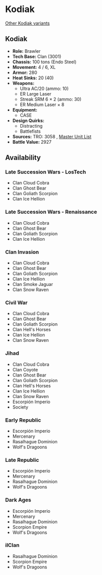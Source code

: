 # Kodiak 

[Other Kodiak variants](../kodiak.md) 

## Kodiak 

- **Role:** Brawler 
- **Tech Base:** Clan (3001) 
- **Chassis:** 100 tons (Endo Steel) 
- **Movement:** 4 / 6, XL 
- **Armor:** 280 
- **Heat Sinks:** 20 (40) 
- **Weapons:** 
  - Ultra AC/20 (ammo: 10) 
  - ER Large Laser 
  - Streak SRM 6 × 2 (ammo: 30) 
  - ER Medium Laser × 8 
- **Equipment:** 
  - CASE 
- **Design Quirks:** 
  - Distracting 
  - Battlefists 
- **Sources:** TRO: 3058 , [Master Unit List](http://masterunitlist.info/Unit/Details/1805) 
- **Battle Value:** 2927 

## Availability 

### Late Succession Wars - LosTech 

- Clan Cloud Cobra 
- Clan Ghost Bear 
- Clan Goliath Scorpion 
- Clan Ice Hellion 

### Late Succession Wars - Renaissance 

- Clan Cloud Cobra 
- Clan Ghost Bear 
- Clan Goliath Scorpion 
- Clan Ice Hellion 

### Clan Invasion 

- Clan Cloud Cobra 
- Clan Ghost Bear 
- Clan Goliath Scorpion 
- Clan Ice Hellion 
- Clan Smoke Jaguar 
- Clan Snow Raven 

### Civil War 

- Clan Cloud Cobra 
- Clan Ghost Bear 
- Clan Goliath Scorpion 
- Clan Hell's Horses 
- Clan Ice Hellion 
- Clan Snow Raven 

### Jihad 

- Clan Cloud Cobra 
- Clan Coyote 
- Clan Ghost Bear 
- Clan Goliath Scorpion 
- Clan Hell's Horses 
- Clan Ice Hellion 
- Clan Snow Raven 
- Escorpión Imperio 
- Society 

### Early Republic 

- Escorpión Imperio 
- Mercenary 
- Rasalhague Dominion 
- Wolf's Dragoons 

### Late Republic 

- Escorpión Imperio 
- Mercenary 
- Rasalhague Dominion 
- Wolf's Dragoons 

### Dark Ages 

- Escorpión Imperio 
- Mercenary 
- Rasalhague Dominion 
- Scorpion Empire 
- Wolf's Dragoons 

### ilClan 

- Rasalhague Dominion 
- Scorpion Empire 
- Wolf's Dragoons 

